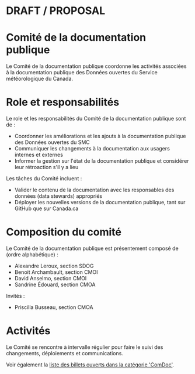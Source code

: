 # DRAFT /  PROPOSAL

# Comité de la documentation publique

Le Comité de la documentation publique coordonne les activités associées à la documentation publique des Données ouvertes du Service météorologique du Canada.

# Role et responsabilités

Le role et les responsabilités du Comité de la documentation publique sont de :

* Coordonner les améliorations et les ajouts à la documentation publique des Données ouvertes du SMC
* Communiquer les changements à la documentation aux usagers internes et externes
* Informer la gestion sur l'état de la documentation publique et considérer leur rétroaction s'il y a lieu

Les tâches du Comité incluent :
* Valider le contenu de la documentation avec les responsables des données (data stewards) appropriés
* Déployer les nouvelles versions de la documentation publique, tant sur GitHub que sur Canada.ca


# Composition du comité

Le Comité de la documentation publique est présentement composé de (ordre alphabétique) :

* Alexandre Leroux, section SDOG
* Benoit Archambault, section CMOI
* David Anselmo, section CMOI
* Sandrine Édouard, section CMOA

Invités :
* Priscilla Busseau, section CMOA


# Activités

Le Comité se rencontre à intervalle régulier pour faire le suivi des changements, déploiements et communications.

Voir également la [liste des billets ouverts dans la catégorie 'ComDoc'](https://gccode.ssc-spc.gc.ca/ec-msc/public-doc/issues?label_name%5B%5D=ComDoc).